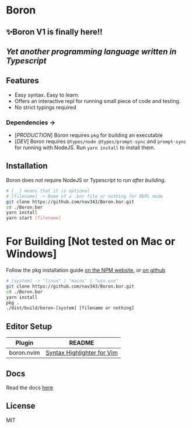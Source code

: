 # Boron
## ✨Boron V1 is finally here!!
## _Yet another programming language written in Typescript_

## Features
- Easy syntax. Easy to learn.
- Offers an interactive repl for running small piece of code and testing.
- No strict typings required

### Dependencies -> 
- [_PRODUCTION_] Boron requires `pkg` for building an executable
- [_DEV_]        Boron requires `@types/node @types/prompt-sync` and `prompt-sync` for running with NodeJS. Run `yarn install` to install them.

## Installation
Boron does *not* require NodeJS or Typescript to run *after building*.

```sh
# [__] means that it is optional
# [filename] -> Name of a .bor file or nothing for REPL mode
git clone https://github.com/nav343/Boron.bor.git
cd ./Boron.bor
yarn install
yarn start [filename]
```
 
# For Building [Not tested on Mac or Windows]
Follow the pkg installation guide [on the NPM website.][pkgNpm] or [on github][pkgGithub]
```sh
# [system] -> "linux" | "macos" | "win.exe"
git clone https://github.com/nav343/Boron.bor.git
cd ./Boron.bor
yarn install
pkg .
./dist/build/boron-[system] [filename or nothing]
```

## Editor Setup

| Plugin | README |
| ------ | ------ |
| boron.nvim | [Syntax Highlighter for Vim][boron.nvim] |

## Docs
Read the docs [here][docs]

## License
MIT

[boron.nvim]: <https://github.com/nav343/boron.vim>
[pkgNpm]: <https://www.npmjs.com/package/pkg>
[pkgGithub]: <https://github.com/vercel/pkg#readme>
[docs]: <https://github.com/nav343/Boron.bor/wiki/Documentation>
